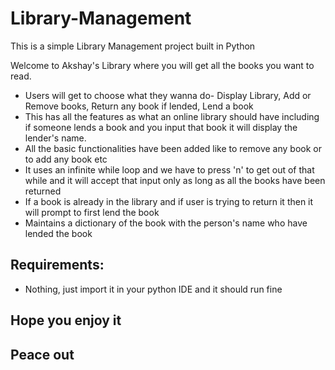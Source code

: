 # Library-Management
This is a simple Library Management project built in Python

Welcome to Akshay's Library where you will get all the books you want to read.
* Users will get to choose what they wanna do- Display Library, Add or Remove books, Return any book if lended, Lend a book 
* This has all the features as what an online library should have including if someone lends a book and you input that book it will display the lender's name.
* All the basic functionalities have been added like to remove any book or to add any book etc
* It uses an infinite while loop and we have to press 'n' to get out of that while and it will accept that input only as long as all the books have been returned
* If a book is already in the library and if user is trying to return it then it will prompt to first lend the book<br>
* Maintains a dictionary of the book with the person's name who have lended the book

## Requirements:

* Nothing, just import it in your python IDE and it should run fine

## Hope you enjoy it 
## Peace out 
